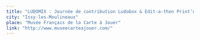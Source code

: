 ```yaml
---
title: "LUDOMIX : Journée de contribution Ludobox & Edit-a-thon Print’n Play"
city: "Issy-les-Moulineaux"
place: "Musée Français de la Carte à Jouer"
link: "http://www.museecarteajouer.com/"
---
```

